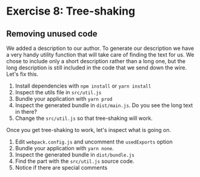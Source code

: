 # Exercise 8: Tree-shaking

## Removing unused code

We added a description to our author. To generate our description we have a
very handy utility function that will take care of finding the text for us. We
chose to include only a short description rather than a long one, but the long
description is still included in the code that we send down the wire. Let's fix
this.

1. Install dependencies with `npm install` or `yarn install`
2. Inspect the utils file in `src/util.js`
3. Bundle your application with `yarn prod`
4. Inspect the generated bundle in `dist/main.js`. Do you see the long text in there?
5. Change the `src/util.js` so that tree-shaking will work.

Once you get tree-shaking to work, let's inspect what is going on.

1. Edit `webpack.config.js` and uncomment the `usedExports` option
2. Bundle your application with `yarn none`.
3. Inspect the generated bundle in `dist/bundle.js`
4. Find the part with the `src/util.js` source code.
5. Notice if there are special comments
